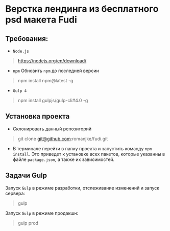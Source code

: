 # Верстка лендинга из бесплатного psd макетa Fudi

## Требования:

* `Node.js`
> https://nodejs.org/en/download/

* `npm`
Обновить `npm` до последней версии
> npm install npm@latest -g

* `Gulp 4`
> npm install gulpjs/gulp-cli#4.0 -g

## Установка проекта

* Склонировать данный репозиторий
> git clone git@github.com:romanjke/fudi.git

* В терминале перейти в папку проекта и запустить команду `npm install`. Это приведет к установке всех пакетов, которые указанны в файле
`package.json`, а также их зависимостей.

## Задачи Gulp

Запуск `Gulp` в режиме разработки, отслеживание изменений и запуск сервера:
> gulp

Запуск `Gulp` в режиме продакшн:
> gulp prod

